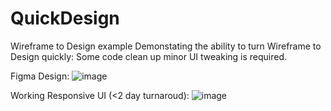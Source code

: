 # QuickDesign
Wireframe to Design example
Demonstating the ability to turn Wireframe to Design quickly:
Some code clean up minor UI tweaking is required.

Figma Design:
![image](https://github.com/Chris034/QuickDesign/assets/52165053/c3a57aa2-0af0-4971-9166-75a070a0e653)

Working Responsive UI (<2 day turnaroud):
![image](https://github.com/Chris034/QuickDesign/assets/52165053/3c965593-d448-4d83-85fb-0518393663ba)



